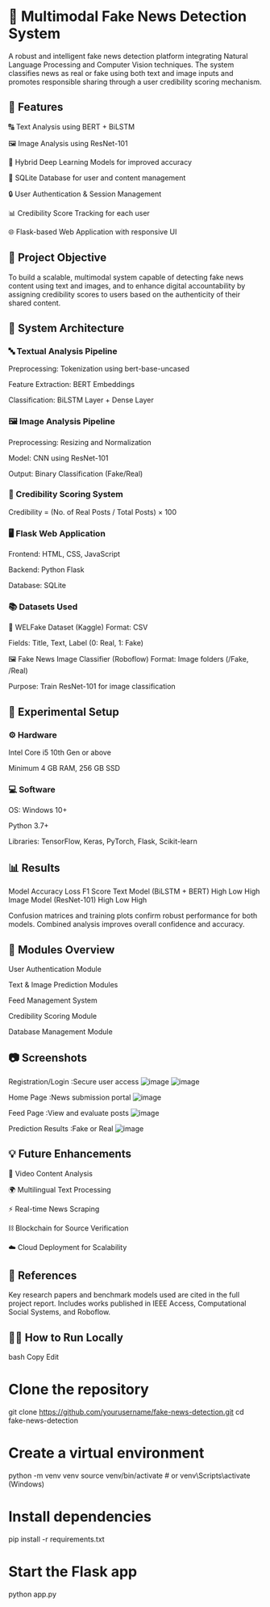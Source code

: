 # 📰 Multimodal Fake News Detection System
A robust and intelligent fake news detection platform integrating Natural Language Processing and Computer Vision techniques. The system classifies news as real or fake using both text and image inputs and promotes responsible sharing through a user credibility scoring mechanism.

## 🚀 Features
🔠 Text Analysis using BERT + BiLSTM

🖼️ Image Analysis using ResNet-101

🧠 Hybrid Deep Learning Models for improved accuracy

🧾 SQLite Database for user and content management

🔒 User Authentication & Session Management

📊 Credibility Score Tracking for each user

🌐 Flask-based Web Application with responsive UI

## 📌 Project Objective
To build a scalable, multimodal system capable of detecting fake news content using text and images, and to enhance digital accountability by assigning credibility scores to users based on the authenticity of their shared content.

## 🧱 System Architecture
### 🔤 Textual Analysis Pipeline
Preprocessing: Tokenization using bert-base-uncased

Feature Extraction: BERT Embeddings

Classification: BiLSTM Layer + Dense Layer

### 🖼️ Image Analysis Pipeline
Preprocessing: Resizing and Normalization

Model: CNN using ResNet-101

Output: Binary Classification (Fake/Real)

### 🧾 Credibility Scoring System
Credibility = (No. of Real Posts / Total Posts) × 100

### 🖥️ Flask Web Application
Frontend: HTML, CSS, JavaScript

Backend: Python Flask

Database: SQLite

### 📚 Datasets Used
📝 WELFake Dataset (Kaggle)
Format: CSV

Fields: Title, Text, Label (0: Real, 1: Fake)

🖼️ Fake News Image Classifier (Roboflow)
Format: Image folders (/Fake, /Real)

Purpose: Train ResNet-101 for image classification

## 🧪 Experimental Setup
### ⚙️ Hardware
Intel Core i5 10th Gen or above

Minimum 4 GB RAM, 256 GB SSD

### 💻 Software
OS: Windows 10+

Python 3.7+

Libraries: TensorFlow, Keras, PyTorch, Flask, Scikit-learn

## 📊 Results
Model	Accuracy	Loss	F1 Score
Text Model (BiLSTM + BERT)	High	Low	High
Image Model (ResNet-101)	High	Low	High

Confusion matrices and training plots confirm robust performance for both models. Combined analysis improves overall confidence and accuracy.

## 🔐 Modules Overview
User Authentication Module

Text & Image Prediction Modules

Feed Management System

Credibility Scoring Module

Database Management Module

## 📷 Screenshots

Registration/Login	:Secure user access
![image](https://github.com/user-attachments/assets/28b8466c-cee7-4f88-9154-e96413ca81cf)
![image](https://github.com/user-attachments/assets/39f71ed0-50a7-4fa3-aac8-77a6b593763b)

Home Page	:News submission portal
![image](https://github.com/user-attachments/assets/e8c4c10f-d441-43f9-8872-dd645e9afcc7)

Feed Page	:View and evaluate posts
![image](https://github.com/user-attachments/assets/a580b55b-0a4c-4466-87dd-089267894c23)

Prediction Results	:Fake or Real
![image](https://github.com/user-attachments/assets/124f5499-1b88-45bd-96c6-1ee7e512e59d)


## 💡 Future Enhancements
🎥 Video Content Analysis

🌍 Multilingual Text Processing

⚡ Real-time News Scraping

⛓️ Blockchain for Source Verification

☁️ Cloud Deployment for Scalability

## 📑 References
Key research papers and benchmark models used are cited in the full project report. Includes works published in IEEE Access, Computational Social Systems, and Roboflow.

## 👩‍💻 How to Run Locally
bash
Copy
Edit
# Clone the repository
git clone https://github.com/yourusername/fake-news-detection.git
cd fake-news-detection

# Create a virtual environment
python -m venv venv
source venv/bin/activate  # or venv\Scripts\activate (Windows)

# Install dependencies
pip install -r requirements.txt

# Start the Flask app
python app.py
